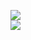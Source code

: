 [![](https://img.shields.io/badge/Made%20With-Github%20Spray-lightgrey.svg?style=for-the-badge&logo=github)](https://github.com/Annihil/github-spray#11905)  
[![](https://i.imgur.com/2DrTn0Z.gif)](https://github.com/Annihil/github-spray)